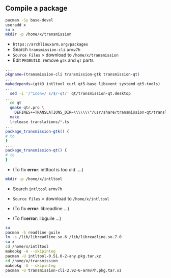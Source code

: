 Compile a package
--- 

```sh
pacman -Sy base-devel
useradd x
su x
mkdir -p /home/x/transmission
```

- `https://archlinuxarm.org/packages`  
- Search `transmission-cli` `armv7h`  
- `Source Files` > download to `/home/x/transmission` 
- Edit `PKGBUILD`: remove `gtk` and `qt` parts
```sh
...
pkgname=(transmission-cli transmission-gtk transmission-qt)
...
makedepends=(gtk3 intltool curl qt5-base libevent systemd qt5-tools)
...
  sed -i '/^Icon=/ s/$/-qt/' qt/transmission-qt.desktop
...
  cd qt
  qmake qtr.pro \
    DEFINES+=TRANSLATIONS_DIR=\\\\\\\"/usr/share/transmission-qt/translations\\\\\\\"
  make
  lrelease translations/*.ts
...
package_transmission-gtk() {
# to
}
...
package_transmission-qt() {
# to
}
```
- (To fix **error**: intltool is too old ....)

```sh
mkdir -p /home/x/intltool
```

- Search `intltool` `armv7h`  
- `Source Files` > download to `/home/x/intltool` 

- (To fix **error**: libreadline ...)  
- (To fix**error**: libguile ...)  

```sh
su
pacman -S readline guile
ln -s /lib/libreadline.so.6 /lib/libreadline.so.7.0
su x
cd /home/x/intltool
makepkg -A --skipinteg
pacman -U intltool-0.51.0-2-any.pkg.tar.xz
cd /home/x/transmission
makepkg -A --skipinteg
pacman -U transmission-cli-2.92-6-armv7h.pkg.tar.xz
```
